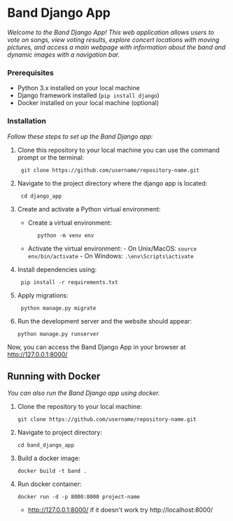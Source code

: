 # Band Django App

_Welcome to the Band Django App! This web application allows users to vote on songs, view voting results, explore concert locations with moving pictures, and access a main webpage with information about the band and dynamic images with a navigation bar._

### Prerequisites

- Python 3.x installed on your local machine
- Django framework installed (`pip install django`)
- Docker installed on your local machine (optional)

### Installation

_Follow these steps to set up the Band Django app:_

1. Clone this repository to your local machine you can use the command prompt or the terminal:
   ```
    git clone https://github.com/username/repository-name.git
   ```
   
3. Navigate to the project directory where the django app is located:
   ```
    cd django_app
   ```
5. Create and activate a Python virtual environment:

   - Create a virtual environment:
     ```
        python -m venv env
     ```
     
    - Activate the virtual environment:
          - On Unix/MacOS:
              ```
              source env/bin/activate
              ```
          - On Windows:
              ```
              .\env\Scripts\activate
              ```
   
6. Install dependencies using:
   ```
    pip install -r requirements.txt
    ```
8. Apply migrations:
   ```
    python manage.py migrate
   ```

10. Run the development server and the website should appear:
    ```
    python manage.py runserver
    ```

Now, you can access the Band Django App in your browser at http://127.0.0.1:8000/

## Running with Docker 
_You can also run the Band Django app using docker._

  1. Clone the repository to your local machine:
     ```
     git clone https://github.com/username/repository-name.git
     ```
   
  3. Navigate to project directory:
     ```
     cd band_django_app
     ```
       
  5. Build a docker image:
     ```
     docker build -t band .
     ```
       
  7. Run docker container:
     ```
     docker run -d -p 8000:8000 project-name
     ```
     
       - http://127.0.0.1:8000/ if it doesn't work try http://localhost:8000/
